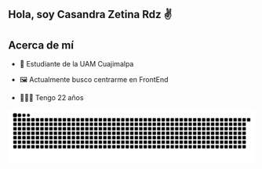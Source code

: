 ## Hola, soy Casandra Zetina Rdz ✌

<!--
**Cas260208/Cas260208** is a ✨ _special_ ✨ repository because its `README.md` (this file) appears on your GitHub profile.

Here are some ideas to get you started:

- 🔭 I’m currently working on ...
- 🌱 I’m currently learning ...
- 👯 I’m looking to collaborate on ...
- 🤔 I’m looking for help with ...
- 💬 Ask me about ...
- 📫 How to reach me: ...
- 😄 Pronouns: ...
- ⚡ Fun fact: ...
-->

<h2> Acerca de mí</h2> <imagen origin="https://media0.giphy.com/media/KDDpcKigbffpnejZs6/giphy.gif?cid=ecf05e47oy6f4zjs8g1qoiystc56cu7r9tb8a1fe76e05oty$rid=giphy.gif" ancho=100 píxeles></h2> 
<imagen ancho="55%" alinear="bien" alt="GitHub" origen="https://raw.githubusercontent.com/onimur/.github/master/.resourcer/git-header.svg"/>

- 🏬 Estudiante de la UAM Cuajimalpa
    
- 🖼 Actualmente busco centrarme en FrontEnd
  
- 💁🏼‍♀️ Tengo 22 años 
    
<pag alinear="centro">
    <img src = "https://github.com/7oSkaaa/7oSkaaa/blob/output/github-contribution-grid-snake.svg?" alt = "Juego de la serpiente"/>
</pag>
